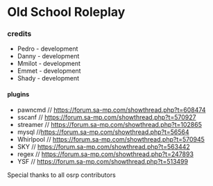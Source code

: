 # Old School Roleplay
### credits

* Pedro - development
* Danny - development
* Mmilot - development
* Emmet - development
* Shady - development



#### plugins

* pawncmd // https://forum.sa-mp.com/showthread.php?t=608474
* sscanf  // https://forum.sa-mp.com/showthread.php?t=570927
* streamer  // https://forum.sa-mp.com/showthread.php?t=102865
* mysql //https://forum.sa-mp.com/showthread.php?t=56564
* Whirlpool // https://forum.sa-mp.com/showthread.php?t=570945
* SKY // https://forum.sa-mp.com/showthread.php?t=563442
* regex // https://forum.sa-mp.com/showthread.php?t=247893
* YSF // https://forum.sa-mp.com/showthread.php?t=513499

Special thanks to all osrp contributors


